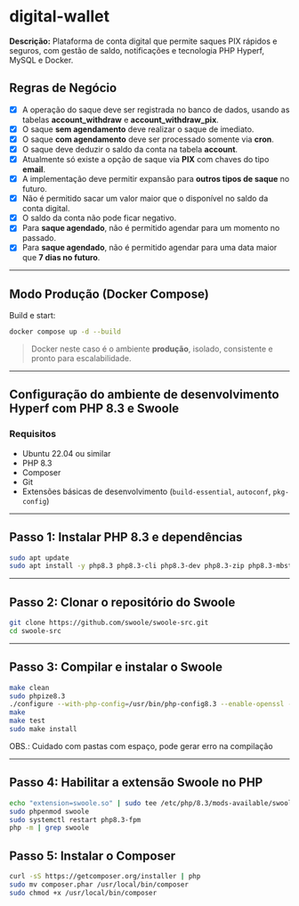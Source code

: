 # digital-wallet

**Descrição:**
Plataforma de conta digital que permite saques PIX rápidos e seguros, com gestão de saldo, notificações e tecnologia PHP Hyperf, MySQL e Docker.


## Regras de Negócio

- [x] A operação do saque deve ser registrada no banco de dados, usando as tabelas **account_withdraw** e **account_withdraw_pix**.  
- [x] O saque **sem agendamento** deve realizar o saque de imediato.  
- [x] O saque **com agendamento** deve ser processado somente via **cron**.  
- [x] O saque deve deduzir o saldo da conta na tabela **account**.  
- [x] Atualmente só existe a opção de saque via **PIX** com chaves do tipo **email**.  
- [x] A implementação deve permitir expansão para **outros tipos de saque** no futuro.  
- [x] Não é permitido sacar um valor maior que o disponível no saldo da conta digital.  
- [x] O saldo da conta não pode ficar negativo.  
- [x] Para **saque agendado**, não é permitido agendar para um momento no passado.  
- [x] Para **saque agendado**, não é permitido agendar para uma data maior que **7 dias no futuro**.  

---

## Modo Produção (Docker Compose)


Build e start:

```bash
docker compose up -d --build
```

> Docker neste caso é o ambiente **produção**, isolado, consistente e pronto para escalabilidade.

---

## Configuração do ambiente de desenvolvimento Hyperf com PHP 8.3 e Swoole

### Requisitos

* Ubuntu 22.04 ou similar
* PHP 8.3
* Composer
* Git
* Extensões básicas de desenvolvimento (`build-essential`, `autoconf`, `pkg-config`)

---

## Passo 1: Instalar PHP 8.3 e dependências

```bash
sudo apt update
sudo apt install -y php8.3 php8.3-cli php8.3-dev php8.3-zip php8.3-mbstring php8.3-sockets php8.3-mysql php-pear git curl build-essential autoconf pkg-config
```

---

## Passo 2: Clonar o repositório do Swoole

```bash
git clone https://github.com/swoole/swoole-src.git
cd swoole-src
```

---

## Passo 3: Compilar e instalar o Swoole

```bash
make clean
sudo phpize8.3
./configure --with-php-config=/usr/bin/php-config8.3 --enable-openssl --enable-sockets --enable-mysqlnd
make
make test
sudo make install
```

OBS.: Cuidado com pastas com espaço, pode gerar erro na compilação

---

## Passo 4: Habilitar a extensão Swoole no PHP

```bash
echo "extension=swoole.so" | sudo tee /etc/php/8.3/mods-available/swoole.ini
sudo phpenmod swoole
sudo systemctl restart php8.3-fpm
php -m | grep swoole
```

## Passo 5: Instalar o Composer

```bash
curl -sS https://getcomposer.org/installer | php
sudo mv composer.phar /usr/local/bin/composer
sudo chmod +x /usr/local/bin/composer
```